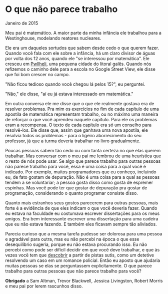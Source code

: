 ---
---
# O que não parece trabalho

Janeiro de 2015

Meu pai é matemático. A maior parte da minha infância ele trabalhou para a Westinghouse, modelando reatores nucleares.

Ele era um daqueles sortudos que sabem desde cedo o que querem fazer. Quando você fala com ele sobre a infância, há um claro divisor de águas por volta dos 12 anos, quando ele "se interessou por matemática". Ele cresceu em [Pwllheli](https://goo.gl/maps/rkzUm), uma pequena cidade do litoral galês. Quando nós refizemos o caminho dele para a escola no Google Street View, ele disse que foi bom crescer no campo.

"Não ficou tedioso quando você chegou lá pelos 15?", eu perguntei.

"Não," ele disse, "aí eu já estava interessado em matemática."

Em outra conversa ele me disse que o que ele realmente gostava era de resolver problemas. Pra mim os exercícios no fim de cada capítulo de uma apostila de matemática representam trabalho, ou no máximo uma maneira de reforçar o que você aprendeu naquele capítulo. Para ele os problemas eram a recompensa. O texto de cada capítulo era só um conselho para resolvê-los. Ele disse que, assim que ganhava uma nova apostila, ele resolvia todos os problemas - para o ligeiro aborrecimento do seu professor, já que a turma deveria trabalhar no livro gradualmente.

Poucas pessoas sabem tão cedo ou com tanta certeza no que elas querem trabalhar. Mas conversar com o meu pai me lembrou de uma heurística que o resto de nós pode usar. Se algo que parece trabalho para outras pessoas não parece trabalho para você, essa é uma coisa para a qual você é indicado. Por exemplo, muitos programadores que eu conheço, incluindo eu, de fato gostam de depuração. Não é uma coisa para a qual as pessoas tendem a se voluntariar; a pessoa gosta disso como gosta de espremer espinhas. Mas você pode ter que gostar de depuração pra gostar de programação, considerando o quanto programar consiste disso.

Quanto mais estranhos seus gostos parecerem para outras pessoas, mais forte é a evidência de que eles indicam o que você deveria fazer. Quando eu estava na faculdade eu costumava escrever dissertações para os meus amigos. Era bem interessante escrever uma dissertação para uma cadeira que eu não estava fazendo. E também eles ficavam sempre tão aliviados.

Parecia curioso que a mesma tarefa pudesse ser dolorosa para uma pessoa e agradável para outra, mas eu não percebi na época o que esse desequilíbrio sugeria, porque eu não estava procurando isso. Eu não percebi como pode ser difícil decidir em que você deve trabalhar, e que às vezes você tem que [descobrir](http://www.paulgraham.com/love.html) a partir de pistas sutis, como um detetive resolvendo um caso em um romance policial. Então eu aposto que ajudaria muitas pessoas se elas se perguntassem explicitamente. O que parece trabalho para outras pessoas que não parece trabalho para você?





**Obrigado** a Sam Altman, Trevor Blackwell, Jessica Livingston, Robert Morris e meu pai por lerem rascunhos disso.